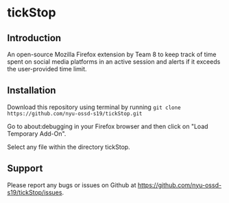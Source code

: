 # tickStop

## Introduction

An open-source Mozilla Firefox extension by Team 8 to keep track of time spent on social media platforms in an active session and alerts if it exceeds the user-provided time limit.

## Installation

Download this repository using terminal by running `git clone https://github.com/nyu-ossd-s19/tickStop.git`

Go to about:debugging in your Firefox browser and then click on "Load Temporary Add-On".

Select any file within the directory tickStop.

## Support

Please report any bugs or issues on Github at <https://github.com/nyu-ossd-s19/tickStop/issues>.
